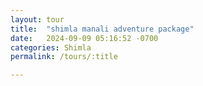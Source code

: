 ```yaml
---
layout: tour
title:  "shimla manali adventure package"
date:   2024-09-09 05:16:52 -0700
categories: Shimla
permalink: /tours/:title

---
```

